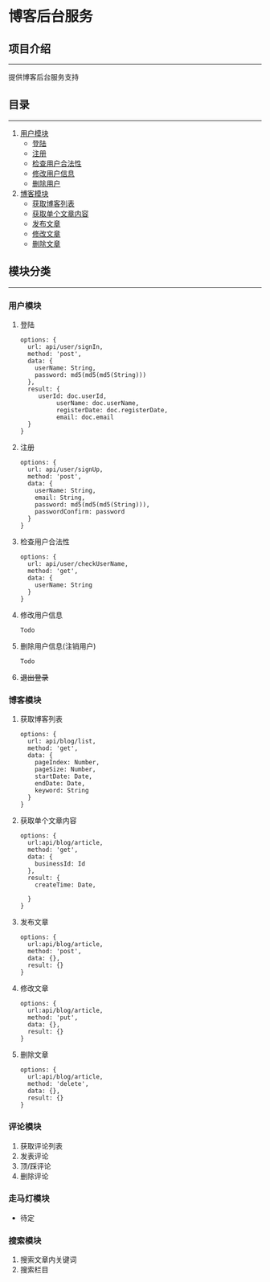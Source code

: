 博客后台服务
===

项目介绍
---
---
提供博客后台服务支持

目录
---
---
1. [用户模块](#user)
   - [登陆](#signIn)
   - [注册](#signUp)
   - [检查用户合法性](#checkUserName)
   - [修改用户信息](#updateUserInfo)
   - [删除用户](#deleteUser)
2. [博客模块](#blog)
   - [获取博客列表](#blog_list)
   - [获取单个文章内容](#blog_detail)
   - [发布文章](#blog_publish)
   - [修改文章](#blog_update)
   - [删除文章](#blog_delete)

模块分类
---
---
<h3 id="user">用户模块</h3>

1. <span id="signIn">登陆</span>
    ```
    options: {
      url: api/user/signIn,
      method: 'post',
      data: {
        userName: String,
        password: md5(md5(md5(String)))
      },
      result: {
         userId: doc.userId,
              userName: doc.userName,
              registerDate: doc.registerDate,
              email: doc.email
      }
    }
    ```
2. <span id="signUp">注册</span>
    ```
    options: {
      url: api/user/signUp,
      method: 'post',
      data: {
        userName: String,
        email: String,
        password: md5(md5(md5(String))),
        passwordConfirm: password
      }
    }
    ```
3. <span id="checkUserName">检查用户合法性</span>
    ```
    options: {
      url: api/user/checkUserName,
      method: 'get',
      data: {
        userName: String
      }
    }
    ```
4. <span id="updateUserInfo">修改用户信息</span>
    ```
    Todo
    ```
5. <span id="deleteUser">删除用户信息(注销用户)</span>
    ```
    Todo
    ```
6. ~~退出登录~~

<h3 id="blog">博客模块</h3>

1. <span id="blog_list">获取博客列表</span>  
    ```
    options: {
      url: api/blog/list,
      method: 'get',
      data: {
        pageIndex: Number,
        pageSize: Number,
        startDate: Date,
        endDate: Date,
        keyword: String
      }
    }
    ```
2. <span id="blog_detail">获取单个文章内容</span>
    ```
    options: {
      url:api/blog/article,
      method: 'get',
      data: {
        businessId: Id
      },
      result: {
        createTime: Date,

      }
    }
    ```
3. <span id="blog_publish">发布文章</span>
    ```
    options: {
      url:api/blog/article,
      method: 'post',
      data: {},
      result: {}
    }
    ```
4. <span id="blog_update">修改文章</span>
    ```
    options: {
      url:api/blog/article,
      method: 'put',
      data: {},
      result: {}
    }
    ```
5. <span id="blog_delete">删除文章</span>
    ```
    options: {
      url:api/blog/article,
      method: 'delete',
      data: {},
      result: {}
    }
    ```

### 评论模块
1. 获取评论列表
2. 发表评论
3. 顶/踩评论
4. 删除评论

### 走马灯模块
- 待定

### 搜索模块
1. 搜索文章内关键词
2. 搜索栏目

### 